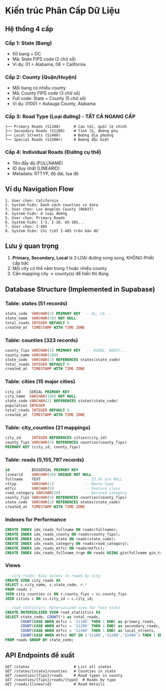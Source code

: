 # Kiến trúc Phân Cấp Dữ Liệu

## Hệ thống 4 cấp

### Cấp 1: State (Bang)
- 50 bang + DC
- Mã: State FIPS code (2 chữ số)
- Ví dụ: 01 = Alabama, 06 = California

### Cấp 2: County (Quận/Huyện)  
- Mỗi bang có nhiều county
- Mã: County FIPS code (3 chữ số)
- Full code: State + County (5 chữ số)
- Ví dụ: 01001 = Autauga County, Alabama

### Cấp 3: Road Type (Loại đường) - TẤT CẢ NGANG CẤP
```
├── Primary Roads (S1100)      # Cao tốc, quốc lộ chính
├── Secondary Roads (S1200)    # Tỉnh lộ, đường phụ
├── Local Streets (S1400)      # Đường địa phương
└── Special Roads (S1500+)     # Đường đặc biệt
```

### Cấp 4: Individual Roads (Đường cụ thể)
- Tên đầy đủ (FULLNAME)
- ID duy nhất (LINEARID)
- Metadata: RTTYP, độ dài, tọa độ

## Ví dụ Navigation Flow
```
1. User chọn: California
2. System hiện: Danh sách counties có data
3. User chọn: Los Angeles County (06037)
4. System hiện: 4 loại đường
5. User chọn: Primary Roads
6. System hiện: I-5, I-10, US-101...
7. User chọn: I-405
8. System hiện: Chi tiết I-405 trên bản đồ
```

## Lưu ý quan trọng
1. **Primary, Secondary, Local** là 3 LOẠI đường song song, KHÔNG PHẢI cấp bậc
2. Mỗi city có thể nằm trong 1 hoặc nhiều county
3. Cần mapping city → county(s) để hiển thị đúng

## Database Structure (Implemented in Supabase)

### Table: states (51 records)
```sql
state_code  VARCHAR(2) PRIMARY KEY  -- AL, CA...
state_name  VARCHAR(50) NOT NULL
total_roads INTEGER DEFAULT 0
created_at  TIMESTAMP WITH TIME ZONE
```

### Table: counties (323 records)
```sql
county_fips VARCHAR(5) PRIMARY KEY   -- 01001, 06037...
county_name VARCHAR(100)
state_code  VARCHAR(2) REFERENCES states(state_code)
total_roads INTEGER DEFAULT 0
created_at  TIMESTAMP WITH TIME ZONE
```

### Table: cities (15 major cities)
```sql
city_id    SERIAL PRIMARY KEY
city_name  VARCHAR(100) NOT NULL
state_code VARCHAR(2) REFERENCES states(state_code)
population INTEGER
total_roads INTEGER DEFAULT 0
created_at  TIMESTAMP WITH TIME ZONE
```

### Table: city_counties (21 mappings)
```sql
city_id     INTEGER REFERENCES cities(city_id)
county_fips VARCHAR(5) REFERENCES counties(county_fips)
PRIMARY KEY (city_id, county_fips)
```

### Table: roads (5,155,787 records)
```sql
id          BIGSERIAL PRIMARY KEY
linearid    VARCHAR(30) UNIQUE NOT NULL
fullname    TEXT                    -- 33.5% are NULL
rttyp       VARCHAR(1)              -- Route type
mtfcc       VARCHAR(5)              -- Feature class
road_category VARCHAR(20)           -- Derived category
county_fips VARCHAR(5) REFERENCES counties(county_fips)
state_code  VARCHAR(2) REFERENCES states(state_code)
created_at  TIMESTAMP WITH TIME ZONE
```

### Indexes for Performance
```sql
CREATE INDEX idx_roads_fullname ON roads(fullname);
CREATE INDEX idx_roads_county ON roads(county_fips);
CREATE INDEX idx_roads_state ON roads(state_code);
CREATE INDEX idx_roads_category ON roads(road_category);
CREATE INDEX idx_roads_mtfcc ON roads(mtfcc);
CREATE INDEX idx_roads_fullname_trgm ON roads USING gin(fullname gin_trgm_ops);
```

### Views
```sql
-- city_roads: Easy access to roads by city
CREATE VIEW city_roads AS
SELECT c.city_name, c.state_code, r.*
FROM roads r
JOIN city_counties cc ON r.county_fips = cc.county_fips
JOIN cities c ON cc.city_id = c.city_id;

-- road_statistics: Materialized view for fast stats
CREATE MATERIALIZED VIEW road_statistics AS
SELECT state_code, COUNT(*) as total_roads, 
       COUNT(CASE WHEN mtfcc = 'S1100' THEN 1 END) as primary_roads,
       COUNT(CASE WHEN mtfcc = 'S1200' THEN 1 END) as secondary_roads,
       COUNT(CASE WHEN mtfcc = 'S1400' THEN 1 END) as local_streets,
       COUNT(CASE WHEN mtfcc NOT IN ('S1100','S1200','S1400') THEN 1 END) as special_roads
FROM roads GROUP BY state_code;
```

## API Endpoints đề xuất
```
GET /states                    # List all states
GET /states/{state}/counties   # Counties in state
GET /counties/{fips}/roads     # Road types in county
GET /counties/{fips}/roads/{type}  # Roads by type
GET /roads/{linearid}          # Road details
```